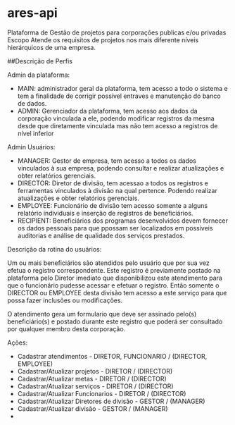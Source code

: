 # ares-api
Plataforma de Gestão de projetos para corporações publicas e/ou privadas
Escopo
Atende os requisitos de projetos nos mais diferente níveis hierárquicos de uma empresa.

##Descrição de Perfis

Admin da plataforma:
  - MAIN: administrador geral da plataforma, tem acesso a todo o sistema e tem a finalidade de corrigir possível entraves e manutenção do banco de dados.
  - ADMIN: Gerenciador da plataforma, tem acesso aos dados da corporação vinculada a ele, podendo modificar registros da mesma desde que diretamente vinculada mas não tem acesso a registros de nível inferior

Admin Usuários:
  - MANAGER: Gestor de empresa, tem acesso a todos os dados vinculados à sua empresa, podendo consultar e realizar atualizações e obter relatórios gerenciais.
  - DIRECTOR: Diretor de divisão, tem acessao a todos os registros e ferramentas vinculados à divisão na qual pertence. Podendo realizar atualizações e obter relatórios gerenciais.
  - EMPLOYEE: Funcionário de divisão tem acesso somente a alguns relatório individuais e inserção de registros de beneficiários.
  - RECIPIENT: Beneficiários dos programas desenvolvidos devem fornecer os dados pessoais para que ppossam ser localizados em possíveis auditorias e análise de qualidade dos serviços prestados.

Descrição da rotina do usuários:

Um ou mais beneficiários são atendidos pelo usuário que por sua vez efetua o registro correspondente. Este registro é previamente postado na plataforma pelo Diretor imediato que disponibilizou este atendimento para que o funcionário pudesse acessar e efetuar o registro.
Então somente o DIRECTOR ou EMPLOYEE desta divisão tem acesso a este serviço para que possa fazer inclusões ou modificações.

O atendimento gera um formulario que deve ser assinado pelo(s) beneficiário(s) e postado durante este registro que poderá ser consultado por qualquer membro desta corporação.

Ações:
- Cadastrar atendimentos - DIRETOR, FUNCIONARIO / (DIRECTOR, EMPLOYEE)
- Cadastrar/Atualizar projetos - DIRETOR / (DIRECTOR)
- Cadastrar/Atualizar metas - DIRETOR / (DIRECTOR)
- Cadastrar/Atualizar serviços - DIRETOR / (DIRECTOR)
- Cadastrar/Atualizar Funcionarios - DIRETOR / (DIRECTOR)
- Cadastrar/Atualizar Diretores de divisão - GESTOR / (MANAGER)
- Cadastrar/Atualizar divisão - GESTOR / (MANAGER)
-  
